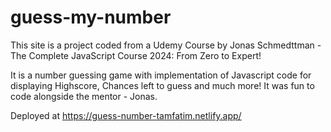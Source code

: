 # guess-my-number

This site is a project coded from a Udemy Course by Jonas Schmedttman - The Complete JavaScript Course 2024: From Zero to Expert!

It is a number guessing game with implementation of Javascript code for displaying Highscore, Chances left to guess and much more!
It was fun to code alongside the mentor - Jonas.

Deployed at https://guess-number-tamfatim.netlify.app/
